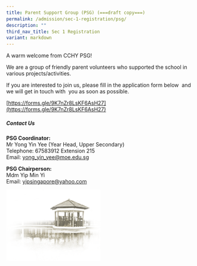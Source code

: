 ```yaml
---
title: Parent Support Group (PSG) (===draft copy===)
permalink: /admission/sec-1-registration/psg/
description: ""
third_nav_title: Sec 1 Registration
variant: markdown
---
```

A warm welcome from CCHY PSG!&nbsp;

We are a group of friendly parent volunteers who supported the school in various projects/activities.

If you are interested to join us, please fill in the application form below&nbsp; and we will get in touch with&nbsp; you as soon as possible.

[https://forms.gle/9K7nZr8LsKF6AsH27](https://forms.gle/9K7nZr8LsKF6AsH27)

##### **Contact Us**<br>
**PSG Coordinator:**<br>Mr Yong Yin Yee (Year Head, Upper Secondary)<br>
Telephone: 67583912 Extension 215<br>
Email: yong_yin_yee@moe.edu.sg<br>

**PSG Chairperson:**<br>Mdm Yip Min Yi<br>
Email: yipsingapore@yahoo.com



<img src="/images/pavilion.png" style="width:50%">